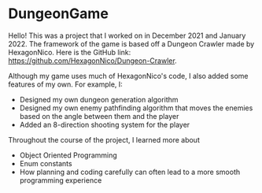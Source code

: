 # DungeonGame

Hello! This was a project that I worked on in December 2021 and January 2022. The framework of the game is based off a Dungeon Crawler made by HexagonNico. Here is the GitHub link: https://github.com/HexagonNico/Dungeon-Crawler. 

Although my game uses much of HexagonNico's code, I also added some features of my own. For example, I:
- Designed my own dungeon generation algorithm
- Designed my own enemy pathfinding algorithm that moves the enemies based on the angle between them and the player
- Added an 8-direction shooting system for the player

Throughout the course of the project, I learned more about
- Object Oriented Programming
- Enum constants
- How planning and coding carefully can often lead to a more smooth programming experience

